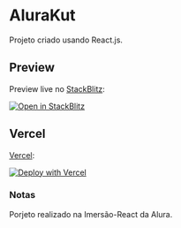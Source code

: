 # AluraKut

Projeto criado usando React.js.

## Preview

Preview live no [StackBlitz](http://stackblitz.com/):

[![Open in StackBlitz](https://developer.stackblitz.com/img/open_in_stackblitz.svg)](https://stackblitz.com/github/vercel/next.js/tree/canary/examples/with-styled-components)

## Vercel

 [Vercel](https://vercel.com?utm_source=github&utm_medium=readme&utm_campaign=next-example):

[![Deploy with Vercel](https://vercel.com/button)](https://alurakut-nine-phi.vercel.app)

### Notas

Porjeto realizado na Imersão-React da Alura.
